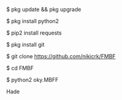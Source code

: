 
$ pkg update && pkg upgrade

$ pkg install python2

$ pip2 install requests

$ pkg install git

$ git clone  https://github.com/nikicrk/FMBF

$ cd FMBF

$ python2 oky.MBFF


Hade
